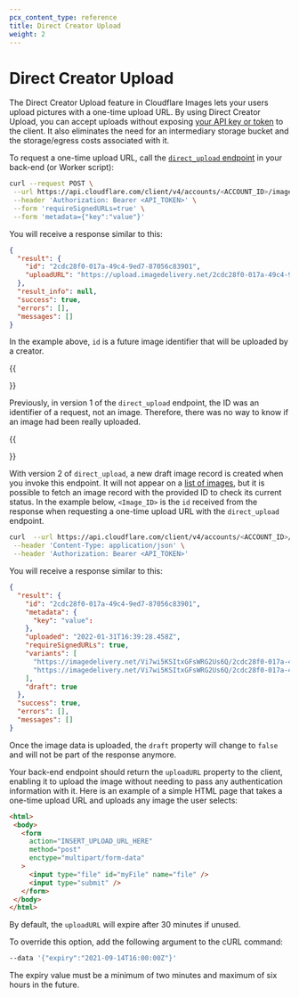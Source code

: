 ```yaml
---
pcx_content_type: reference
title: Direct Creator Upload
weight: 2
---
```


# Direct Creator Upload

The Direct Creator Upload feature in Cloudflare Images lets your users upload pictures with a one-time upload URL. By using Direct Creator Upload, you can accept uploads without exposing [your API key or token](/images/cloudflare-images/api-request/) to the client. It also eliminates the need for an intermediary storage bucket and the storage/egress costs associated with it.

To request a one-time upload URL, call the [`direct_upload` endpoint](https://api.cloudflare.com/#cloudflare-images-create-authenticated-direct-upload-url-v2) in your back-end (or Worker script):

```bash
curl --request POST \
 --url https://api.cloudflare.com/client/v4/accounts/<ACCOUNT_ID>/images/v2/direct_upload \
 --header 'Authorization: Bearer <API_TOKEN>' \
 --form 'requireSignedURLs=true' \
 --form 'metadata={"key":"value"}'
```

You will receive a response similar to this:

```json
{
  "result": {
    "id": "2cdc28f0-017a-49c4-9ed7-87056c83901",
    "uploadURL": "https://upload.imagedelivery.net/2cdc28f0-017a-49c4-9ed7-87056c83901"
  },
  "result_info": null,
  "success": true,
  "errors": [],
  "messages": []
}
```

In the example above, `id` is a future image identifier that will be uploaded by a creator.

{{<Aside type="note" header="Note">}}

Previously, in version 1 of the `direct_upload` endpoint, the ID was an identifier of a request, not an image. Therefore, there was no way to know if an image had been really uploaded.

{{</Aside>}}

With version 2 of `direct_upload`, a new draft image record is created when you invoke this endpoint. It will not appear on a [list of images](https://api.cloudflare.com/#cloudflare-images-list-images), but  it is possible to fetch an image record with the provided ID to check its current status. In the example below, `<Image_ID>` is the `id` received from the response when requesting a one-time upload URL with the `direct_upload` endpoint.

```bash
curl  --url https://api.cloudflare.com/client/v4/accounts/<ACCOUNT_ID>/images/v1/<IMAGE_ID> \
 --header 'Content-Type: application/json' \
 --header 'Authorization: Bearer <API_TOKEN>'
```

You will receive a response similar to this:

```json
{
  "result": {
    "id": "2cdc28f0-017a-49c4-9ed7-87056c83901",
    "metadata": {
      "key": "value":
    },
    "uploaded": "2022-01-31T16:39:28.458Z",
    "requireSignedURLs": true,
    "variants": [
      "https://imagedelivery.net/Vi7wi5KSItxGFsWRG2Us6Q/2cdc28f0-017a-49c4-9ed7-87056c83901/public",
      "https://imagedelivery.net/Vi7wi5KSItxGFsWRG2Us6Q/2cdc28f0-017a-49c4-9ed7-87056c83901/thumbnail" 
    ],
    "draft": true
  },
  "success": true,
  "errors": [],
  "messages": []
}
```

Once the image data is uploaded, the `draft` property will change to `false` and will not be part of the response anymore.

Your back-end endpoint should return the `uploadURL` property to the client, enabling it to upload the image without needing to pass any authentication information with it. Here is an example of a simple HTML page that takes a one-time upload URL and uploads any image the user selects:

```html
<html>
 <body>
   <form
     action="INSERT_UPLOAD_URL_HERE"
     method="post"
     enctype="multipart/form-data"
   >
     <input type="file" id="myFile" name="file" />
     <input type="submit" />
   </form>
 </body>
</html>
```

By default, the `uploadURL` will expire after 30 minutes if unused.

To override this option, add the following argument to the cURL command:

```bash
--data '{"expiry":"2021-09-14T16:00:00Z"}'
```

The expiry value must be a minimum of two minutes and maximum of six hours in the future.
